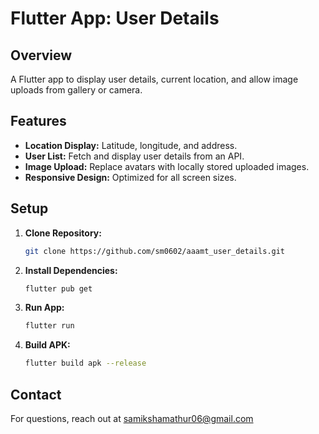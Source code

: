 # Flutter App: User Details

## Overview
A Flutter app to display user details, current location, and allow image uploads from gallery or camera.

## Features
- **Location Display:** Latitude, longitude, and address.
- **User List:** Fetch and display user details from an API.
- **Image Upload:** Replace avatars with locally stored uploaded images.
- **Responsive Design:** Optimized for all screen sizes.

## Setup
1. **Clone Repository:**
   ```bash
   git clone https://github.com/sm0602/aaamt_user_details.git
   ```
2. **Install Dependencies:**
   ```bash
   flutter pub get
   ```
3. **Run App:**
   ```bash
   flutter run
   ```
4. **Build APK:**
   ```bash
   flutter build apk --release
   ```

## Contact
For questions, reach out at samikshamathur06@gmail.com

